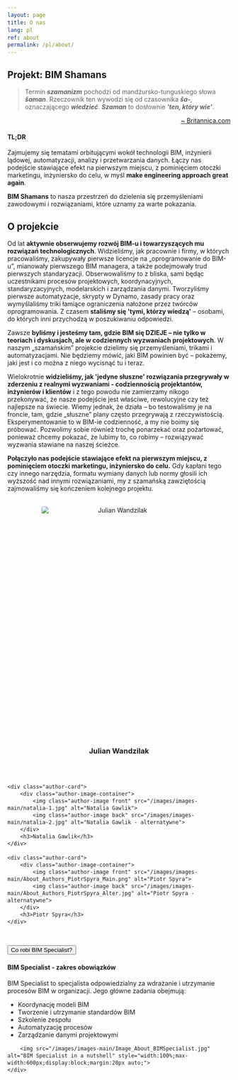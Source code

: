 ```yaml
---
layout: page
title: O nas
lang: pl
ref: about
permalink: /pl/about/
---
```


<style>
.authors-container {
    display: flex;
    justify-content: space-around;
    flex-wrap: wrap;
    gap: 2rem;
    margin: 2rem 0;

    .author-card {
        flex: 1;
        min-width: 250px;
        max-width: 350px;
        text-align: center;

        h3 {
            margin-top: 1rem;
            color: var(--firstGray-color);
        }

        .author-image-container {
            position: relative;
            width: 100%;
            aspect-ratio: 2/3;
            overflow: hidden;
            border-radius: 4px;

            &:hover {
            box-shadow: 0 3px 15px -3px var(--firstBlue-color);
            }

            .author-image {
                position: absolute;
                inset: 0;
                width: 100%;
                height: 100%;
                object-fit: cover;
                transition: opacity 0.4s ease;

                &.back { opacity: 0; }
            }

            &:hover {
                .author-image.front { opacity: 0; }
                .author-image.back { opacity: 1; }
            }
        }
    }
}
</style>

## Projekt: BIM Shamans

> Termin **_szamanizm_** pochodzi od mandżursko-tunguskiego słowa **_šaman_**. Rzeczownik ten wywodzi się od czasownika **_ša-_**, oznaczającego **_wiedzieć_**. **_Szaman_** to dosłownie **_'ten, który wie'_**.
<p style="text-align: right;"><a href="https://www.britannica.com/topic/shamanism">~ Britannica.com</a></p>

#### TL;DR
Zajmujemy się tematami orbitującymi wokół technologii BIM, inżynierii lądowej, automatyzacji, analizy i przetwarzania danych. Łączy nas podejście stawiające efekt na pierwszym miejscu, z pominięciem otoczki marketingu, inżyniersko do celu, w myśl **make engineering approach great again**.

**BIM Shamans** to nasza przestrzeń do dzielenia się przemyśleniami zawodowymi i rozwiązaniami, które uznamy za warte pokazania.

## O projekcie

Od lat **aktywnie obserwujemy rozwój BIM-u i towarzyszących mu rozwiązań technologicznych**. Widzieliśmy, jak pracownie i firmy, w których pracowaliśmy, zakupywały pierwsze licencje na „oprogramowanie do BIM-u”, mianowały pierwszego BIM managera, a także podejmowały trud pierwszych standaryzacji. Obserwowaliśmy to z bliska, sami będąc uczestnikami procesów projektowych, koordynacyjnych, standaryzacyjnych, modelarskich i zarządzania danymi. Tworzyliśmy pierwsze automatyzacje, skrypty w Dynamo, zasady pracy oraz wymyślaliśmy triki łamiące ograniczenia nałożone przez twórców oprogramowania. Z czasem **staliśmy się 'tymi, którzy wiedzą'** – osobami, do których inni przychodzą w poszukiwaniu odpowiedzi.

Zawsze **byliśmy i jesteśmy tam, gdzie BIM się DZIEJE – nie tylko w teoriach i dyskusjach, ale w codziennych wyzwaniach projektowych**.
W naszym „szamańskim” projekcie dzielimy się przemyśleniami, trikami i automatyzacjami. Nie będziemy mówić, jaki BIM powinien być – pokażemy, jaki jest i co można z niego wycisnąć tu i teraz.

Wielokrotnie **widzieliśmy, jak 'jedyne słuszne' rozwiązania przegrywały w zderzeniu z realnymi wyzwaniami - codziennością projektantów, inżynierów i klientów** i z tego powodu nie zamierzamy nikogo przekonywać, że nasze podejście jest właściwe, rewolucyjne czy też najlepsze na świecie. Wiemy jednak, że działa – bo testowaliśmy je na froncie, tam, gdzie „słuszne” plany często przegrywają z rzeczywistością. Eksperymentowanie to w BIM-ie codzienność, a my nie boimy się próbować.
Pozwolimy sobie również trochę ponarzekać oraz pożartować, ponieważ chcemy pokazać, że lubimy to, co robimy – rozwiązywać wyzwania stawiane na naszej ścieżce.

**Połączyło nas podejście stawiające efekt na pierwszym miejscu, z pominięciem otoczki marketingu, inżyniersko do celu.** Gdy kapłani tego czy innego narzędzia, formatu wymiany danych lub normy głosili ich wyższość nad innymi rozwiązaniami, my z szamańską zawziętością zajmowaliśmy się kończeniem kolejnego projektu. 

<div class="authors-container">
    <div class="author-card">
        <div class="author-image-container">
            <img class="author-image front" src="/images/images-main/julian-1.jpg" alt="Julian Wandzilak">
            <img class="author-image back" src="/images/images-main/julian-2.jpg" alt="Julian Wandzilak - alternatywne">
        </div>
        <h3>Julian Wandzilak</h3>
    </div>
    
    <div class="author-card">
        <div class="author-image-container">
            <img class="author-image front" src="/images/images-main/natalia-1.jpg" alt="Natalia Gawlik">
            <img class="author-image back" src="/images/images-main/natalia-2.jpg" alt="Natalia Gawlik - alternatywne">
        </div>
        <h3>Natalia Gawlik</h3>
    </div>
    
    <div class="author-card">
        <div class="author-image-container">
            <img class="author-image front" src="/images/images-main/About_Authors_PiotrSpyra_Main.png" alt="Piotr Spyra">
            <img class="author-image back" src="/images/images-main/About_Authors_PiotrSpyra_Alter.jpg" alt="Piotr Spyra - alternatywne">
        </div>
        <h3>Piotr Spyra</h3>
    </div>
</div>

<div class="collapsible-section">
    <button class="button expand collapsible" aria-expanded="false">Co robi BIM Specialist?</button>
    <div class="collapsible-content" aria-hidden="true">
        <h4>BIM Specialist - zakres obowiązków</h4>
        <p>BIM Specialist to specjalista odpowiedzialny za wdrażanie i utrzymanie procesów BIM w organizacji. 
        Jego główne zadania obejmują:</p>
        <ul>
            <li>Koordynację modeli BIM</li>
            <li>Tworzenie i utrzymanie standardów BIM</li>
            <li>Szkolenie zespołu</li>
            <li>Automatyzację procesów</li>
            <li>Zarządzanie danymi projektowymi</li>
        </ul>
        
        <img src="/images/images-main/Image_About_BIMSpecialist.jpg" alt="BIM Specialist in a nutshell" style="width:100%;max-width:600px;display:block;margin:20px auto;">
    </div>
</div>